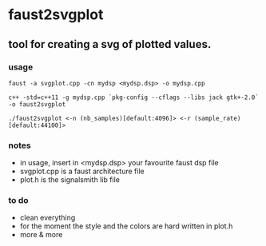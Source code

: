 # faust2svgplot
## tool for creating a svg of plotted values.

### usage
```
faust -a svgplot.cpp -cn mydsp <mydsp.dsp> -o mydsp.cpp

c++ -std=c++11 -g mydsp.cpp `pkg-config --cflags --libs jack gtk+-2.0` -o faust2svgplot

./faust2svgplot <-n (nb_samples)[default:4096]> <-r (sample_rate)[default:44100]>
```

### notes
* in usage, insert in <mydsp.dsp> your favourite faust dsp file
* svgplot.cpp is a faust architecture file
* plot.h is the signalsmith lib file

### to do
* clean everything
* for the moment the style and the colors are hard written in plot.h
* more & more
